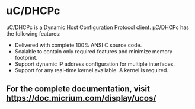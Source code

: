 # uC/DHCPc

µC/DHCPc is a Dynamic Host Configuration Protocol client. µC/DHCPc has the following features:

* Delivered with complete 100% ANSI C source code.
* Scalable to contain only required features and minimize memory footprint.
* Support dynamic IP address configuration for multiple interfaces.
* Support for any real-time kernel available. A kernel is required.

## For the complete documentation, visit https://doc.micrium.com/display/ucos/